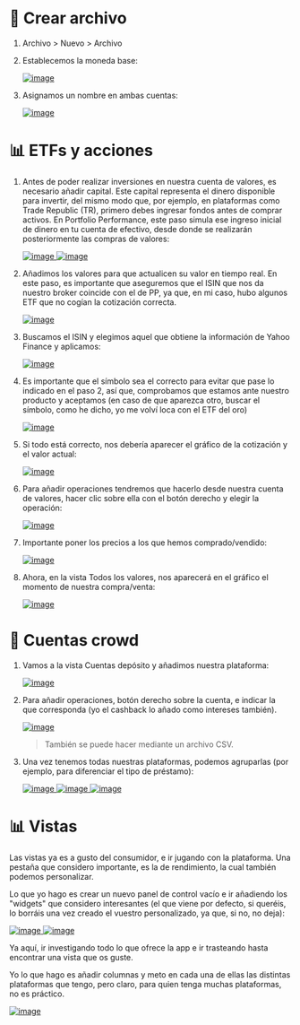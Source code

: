 # 📁 Crear archivo


1. Archivo > Nuevo > Archivo
2. Establecemos la moneda base:

    <a href="https://github.com/user-attachments/assets/8e1cba4c-8974-4a6e-aeb8-7e94b693150e" target="_blank">
      <img src="https://github.com/user-attachments/assets/8e1cba4c-8974-4a6e-aeb8-7e94b693150e" alt="image" />
    </a>
    
3. Asignamos un nombre en ambas cuentas:

    <a href="https://github.com/user-attachments/assets/685ffc9b-75f7-46d5-b33d-45204e342e8f" target="_blank">
      <img src="https://github.com/user-attachments/assets/685ffc9b-75f7-46d5-b33d-45204e342e8f" alt="image" />
    </a>


#  📊 ETFs y acciones

1. Antes de poder realizar inversiones en nuestra cuenta de valores, es necesario añadir capital. Este capital representa el dinero disponible para invertir, del mismo modo que, por ejemplo, en plataformas como Trade Republic (TR), primero debes ingresar fondos antes de comprar activos. En Portfolio Performance, este paso simula ese ingreso inicial de dinero en tu cuenta de efectivo, desde donde se realizarán posteriormente las compras de valores:

    <a href="https://github.com/user-attachments/assets/73a7f0f5-357d-46dd-a3a2-3dcd62cff4c2" target="_blank">
      <img src="https://github.com/user-attachments/assets/73a7f0f5-357d-46dd-a3a2-3dcd62cff4c2" alt="image" />
    </a>

    <a href="https://github.com/user-attachments/assets/fc166943-3bc8-434e-8c0c-31d6a4a93357" target="_blank">
      <img src="https://github.com/user-attachments/assets/fc166943-3bc8-434e-8c0c-31d6a4a93357" alt="image" />
    </a>


2. Añadimos los valores para que actualicen su valor en tiempo real. En este paso, es importante que aseguremos que el ISIN que nos da nuestro broker coincide con el de PP, ya que, en mi caso, hubo algunos ETF que no cogían la cotización correcta.

    <a href="https://github.com/user-attachments/assets/d3df2e35-379f-4b5b-b16c-89c0ea4c2305" target="_blank">
      <img src="https://github.com/user-attachments/assets/d3df2e35-379f-4b5b-b16c-89c0ea4c2305" alt="image" />
    </a>

3. Buscamos el ISIN y elegimos aquel que obtiene la información de Yahoo Finance y aplicamos:

    <a href="https://github.com/user-attachments/assets/750dbcc0-83e3-4f7e-8710-b0ab78dbbe15" target="_blank">
      <img src="https://github.com/user-attachments/assets/750dbcc0-83e3-4f7e-8710-b0ab78dbbe15" alt="image" />
    </a>

4. Es importante que el símbolo sea el correcto para evitar que pase lo indicado en el paso 2, así que, comprobamos que estamos ante nuestro producto y aceptamos (en caso de que aparezca otro, buscar el símbolo, como he dicho, yo me volví loca con el ETF del oro)

    <a href="https://github.com/user-attachments/assets/d3aa02f3-b9d6-4969-874a-b275944aee44" target="_blank">
      <img src="https://github.com/user-attachments/assets/d3aa02f3-b9d6-4969-874a-b275944aee44" alt="image" />
    </a>

5. Si todo está correcto, nos debería aparecer el gráfico de la cotización y el valor actual:

    <a href="https://github.com/user-attachments/assets/a1b8ed87-dcca-4ca5-a0c1-2764436e93c0" target="_blank">
      <img src="https://github.com/user-attachments/assets/a1b8ed87-dcca-4ca5-a0c1-2764436e93c0" alt="image" />
    </a>

6. Para añadir operaciones tendremos que hacerlo desde nuestra cuenta de valores, hacer clic sobre ella con el botón derecho y elegir la operación:

    <a href="https://github.com/user-attachments/assets/af7eacd3-70b3-4835-92db-553e74512a40" target="_blank">
      <img src="https://github.com/user-attachments/assets/af7eacd3-70b3-4835-92db-553e74512a40" alt="image" />
    </a>

7. Importante poner los precios a los que hemos comprado/vendido:

    <a href="https://github.com/user-attachments/assets/82bdc8f7-1ec0-43db-9141-20c70578ea30" target="_blank">
      <img src="https://github.com/user-attachments/assets/82bdc8f7-1ec0-43db-9141-20c70578ea30" alt="image" />
    </a>

8. Ahora, en la vista Todos los valores, nos aparecerá en el gráfico el momento de nuestra compra/venta:

    <a href="https://github.com/user-attachments/assets/c06d2554-5fa3-4712-8bb5-f30853d94fb2" target="_blank">
      <img src="https://github.com/user-attachments/assets/c06d2554-5fa3-4712-8bb5-f30853d94fb2" alt="image" />
    </a>


# 🚀 Cuentas crowd
1. Vamos a la vista Cuentas depósito y añadimos nuestra plataforma:

    <a href="https://github.com/user-attachments/assets/cf0ba298-8c8a-4724-b142-90c9da005cd4" target="_blank">
      <img src="https://github.com/user-attachments/assets/cf0ba298-8c8a-4724-b142-90c9da005cd4" alt="image" />
    </a>

2. Para añadir operaciones, botón derecho sobre la cuenta, e indicar la que corresponda (yo el cashback lo añado como intereses también).

    <a href="https://github.com/user-attachments/assets/0d453cf1-2247-418c-9105-3765f1090ae8" target="_blank">
      <img src="https://github.com/user-attachments/assets/0d453cf1-2247-418c-9105-3765f1090ae8" alt="image" />
    </a>

   > También se puede hacer mediante un archivo CSV.

3. Una vez tenemos todas nuestras plataformas, podemos agruparlas (por ejemplo, para diferenciar el tipo de préstamo):

    <a href="https://github.com/user-attachments/assets/5432ca4f-229c-4575-92f2-f2e7ca7af0cf" target="_blank">
      <img src="https://github.com/user-attachments/assets/5432ca4f-229c-4575-92f2-f2e7ca7af0cf" alt="image" />
    </a>

    <a href="https://github.com/user-attachments/assets/3a1e5510-bdd1-4c25-8585-5ef8d0100213" target="_blank">
      <img src="https://github.com/user-attachments/assets/3a1e5510-bdd1-4c25-8585-5ef8d0100213" alt="image" />
    </a>

    <a href="https://github.com/user-attachments/assets/a2986f10-a3cb-4f30-8d4a-75b64995069d" target="_blank">
      <img src="https://github.com/user-attachments/assets/a2986f10-a3cb-4f30-8d4a-75b64995069d" alt="image" />
    </a>

# 📊 Vistas

Las vistas ya es a gusto del consumidor, e ir jugando con la plataforma. Una pestaña que considero importante, es la de rendimiento, la cual también podemos personalizar.

Lo que yo hago es crear un nuevo panel de control vacío e ir añadiendo los "widgets" que considero interesantes (el que viene por defecto, si queréis, lo borráis una vez creado el vuestro personalizado, ya que, si no, no deja):

<a href="https://github.com/user-attachments/assets/3fdf66c0-491a-4067-8990-2929cc1ce566" target="_blank">
  <img src="https://github.com/user-attachments/assets/3fdf66c0-491a-4067-8990-2929cc1ce566" alt="image" />
</a>

<a href="https://github.com/user-attachments/assets/3d107ab7-ec10-496e-b4f6-c65f007cbf9f" target="_blank">
  <img src="https://github.com/user-attachments/assets/3d107ab7-ec10-496e-b4f6-c65f007cbf9f" alt="image" />
</a>

Ya aquí, ir investigando todo lo que ofrece la app e ir trasteando hasta encontrar una vista que os guste. 

Yo lo que hago es añadir columnas y meto en cada una de ellas las distintas plataformas que tengo, pero claro, para quien tenga muchas plataformas, no es práctico.

<a href="https://github.com/user-attachments/assets/ece31185-b525-4f76-9961-09d5ddac10c3" target="_blank">
  <img src="https://github.com/user-attachments/assets/ece31185-b525-4f76-9961-09d5ddac10c3" alt="image" />
</a>






